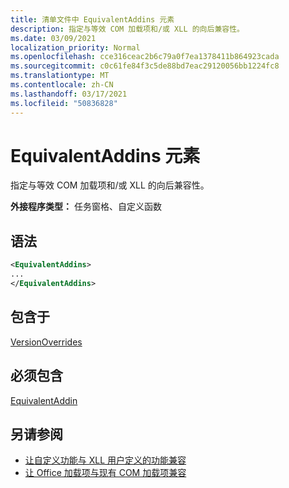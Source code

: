 ```yaml
---
title: 清单文件中 EquivalentAddins 元素
description: 指定与等效 COM 加载项和/或 XLL 的向后兼容性。
ms.date: 03/09/2021
localization_priority: Normal
ms.openlocfilehash: cce316ceac2b6c79a0f7ea1378411b864923cada
ms.sourcegitcommit: c0c61fe84f3c5de88bd7eac29120056bb1224fc8
ms.translationtype: MT
ms.contentlocale: zh-CN
ms.lasthandoff: 03/17/2021
ms.locfileid: "50836828"
---
```

# <a name="equivalentaddins-element"></a>EquivalentAddins 元素

指定与等效 COM 加载项和/或 XLL 的向后兼容性。

**外接程序类型：** 任务窗格、自定义函数

## <a name="syntax"></a>语法

```XML
<EquivalentAddins>
...  
</EquivalentAddins>  
```

## <a name="contained-in"></a>包含于

[VersionOverrides](versionoverrides.md)

## <a name="must-contain"></a>必须包含

[EquivalentAddin](equivalentaddin.md)

## <a name="see-also"></a>另请参阅

- [让自定义功能与 XLL 用户定义的功能兼容](../../excel/make-custom-functions-compatible-with-xll-udf.md)
- [让 Office 加载项与现有 COM 加载项兼容](../../develop/make-office-add-in-compatible-with-existing-com-add-in.md)